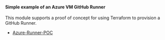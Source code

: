 #### Simple example of an Azure VM GitHub Runner

This module supports a proof of concept for using Terraform to provision a GitHub Runner.
* [Azure-Runner-POC](https://github.com/franknaw/azure-runner-poc) 